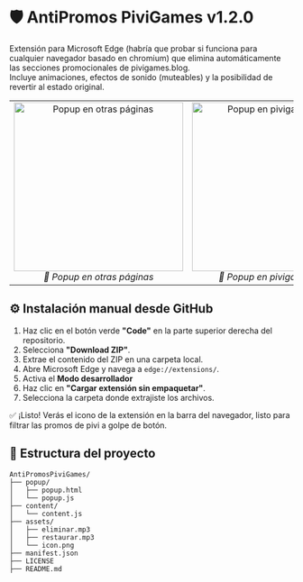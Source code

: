 # 🛡️ AntiPromos PiviGames v1.2.0

Extensión para Microsoft Edge (habría que probar si funciona para cualquier navegador basado en chromium) que elimina automáticamente las secciones promocionales de pivigames.blog.  
Incluye animaciones, efectos de sonido (muteables) y la posibilidad de revertir al estado original.


<table style="border:none" align="center">
  <tr>
    <td align="center" width="50%">
      <img src="https://i.postimg.cc/FHstwL7z/image.png" alt="Popup en otras páginas" width="300"/><br/>
      <em>🔘 Popup en otras páginas</em>
    </td>
    <td align="center" width="50%">
      <img src="https://i.postimg.cc/J7DzdSSv/image.png" alt="Popup en pivigames.blog" width="300"/><br/>
      <em>🚫 Popup en pivigames.blog</em>
    </td>
  </tr>
</table>


 
## ⚙️ Instalación manual desde GitHub

1. Haz clic en el botón verde **"Code"** en la parte superior derecha del repositorio.
2. Selecciona **"Download ZIP"**.
3. Extrae el contenido del ZIP en una carpeta local.
4. Abre Microsoft Edge y navega a `edge://extensions/`.
5. Activa el **Modo desarrollador**
6. Haz clic en **"Cargar extensión sin empaquetar"**.
7. Selecciona la carpeta donde extrajiste los archivos.

✅ ¡Listo! Verás el icono de la extensión en la barra del navegador, listo para filtrar las promos de pivi a golpe de botón.


 

## 📁 Estructura del proyecto

```text
AntiPromosPiviGames/
├── popup/
│   ├── popup.html
│   └── popup.js
├── content/
│   └── content.js
├── assets/
│   ├── eliminar.mp3
│   ├── restaurar.mp3
│   └── icon.png
├── manifest.json
├── LICENSE
├── README.md


